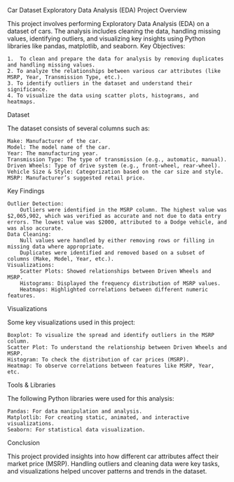 Car Dataset Exploratory Data Analysis (EDA)
Project Overview

This project involves performing Exploratory Data Analysis (EDA) on a dataset of cars. The analysis includes cleaning the data, handling missing values, identifying outliers, and visualizing key insights using Python libraries like pandas, matplotlib, and seaborn.
Key Objectives:

    1.  To clean and prepare the data for analysis by removing duplicates and handling missing values.
    2. To analyze the relationships between various car attributes (like MSRP, Year, Transmission Type, etc.).
    3. To identify outliers in the dataset and understand their significance.
    4. To visualize the data using scatter plots, histograms, and heatmaps.

Dataset

The dataset consists of several columns such as:

    Make: Manufacturer of the car.
    Model: The model name of the car.
    Year: The manufacturing year.
    Transmission Type: The type of transmission (e.g., automatic, manual).
    Driven Wheels: Type of drive system (e.g., front-wheel, rear-wheel).
    Vehicle Size & Style: Categorization based on the car size and style.
    MSRP: Manufacturer’s suggested retail price.

Key Findings

    Outlier Detection:
        Outliers were identified in the MSRP column. The highest value was $2,065,902, which was verified as accurate and not due to data entry errors. The lowest value was $2000, attributed to a Dodge vehicle, and was also accurate.
    Data Cleaning:
        Null values were handled by either removing rows or filling in missing data where appropriate.
        Duplicates were identified and removed based on a subset of columns (Make, Model, Year, etc.).
    Visualizations:
        Scatter Plots: Showed relationships between Driven Wheels and MSRP.
        Histograms: Displayed the frequency distribution of MSRP values.
        Heatmaps: Highlighted correlations between different numeric features.

Visualizations

Some key visualizations used in this project:

    Boxplot: To visualize the spread and identify outliers in the MSRP column.
    Scatter Plot: To understand the relationship between Driven Wheels and MSRP.
    Histogram: To check the distribution of car prices (MSRP).
    Heatmap: To observe correlations between features like MSRP, Year, etc.

Tools & Libraries

The following Python libraries were used for this analysis:

    Pandas: For data manipulation and analysis.
    Matplotlib: For creating static, animated, and interactive visualizations.
    Seaborn: For statistical data visualization.

Conclusion

This project provided insights into how different car attributes affect their market price (MSRP). Handling outliers and cleaning data were key tasks, and visualizations helped uncover patterns and trends in the dataset.
